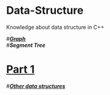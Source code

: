 # Data-Structure
Knowledge about data structure in C++

#[***Graph***](https://github.com/longtran22092009/Data-Structure/tree/main/New%20Knowledge/Graph)  
#***Segment Tree***  
  # [Part 1](https://github.com/longtran22092009/Data-Structure/tree/main/New%20Knowledge/Segment%20Tree/Part%201)  
#[***Other data structures***](https://github.com/longtran22092009/Data-Structure/tree/main/New%20Knowledge/Other%20algorithm)
